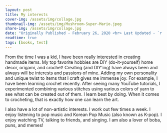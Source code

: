 ```yaml
---
layout: post
title: My interests
cover-img: /assets/img/collage.jpg
thumbnail-img: /assets/img/Mushroom-Super-Mario.jpeg
share-img: /assets/img/collage.jpg
date: "Originally Published - February 26, 2020 <br> Last Updated - `r format(Sys.time(), '%d %B, %Y')`"
readtime: true
tags: [books, test]
---
```



From the time I was a kid, I have been really interested in creating handmade items. My top favorite hobbies are DIY (do-it-yourself) home decor, origami, and crochet! Creating (and DIY'ing) have always been and always will be interests and passions of mine. Adding my own personality and unique twist to items that I craft gives me immense joy. For example, I have been learning crochet recently. After seeing many YouTube tutorials, I experimented combining various stitches using various colors of yarn to see what can be created out of them. I learn best by doing. When it comes to crocheting, that is exactly how one can learn the art. 

I also have a lot of non-artistic interests. I work out few times a week. I enjoy listening to pop music and Korean Pop Music (also known as K-pop). I enjoy watching TV, talking to friends, and singing. I am also a lover of boba, puns, and memes! 
